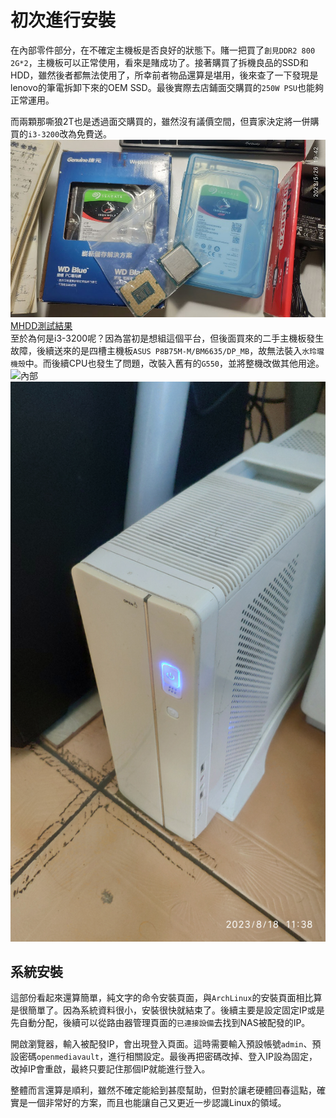 # 初次進行安裝
在內部零件部分，在不確定主機板是否良好的狀態下。賭一把買了`創見DDR2 800 2G*2`，主機板可以正常使用，看來是賭成功了。接著購買了拆機良品的SSD和HDD，雖然後者都無法使用了，所幸前者物品還算是堪用，後來查了一下發現是lenovo的筆電拆卸下來的OEM SSD。最後實際去店鋪面交購買的`250W PSU`也能夠正常運用。

而兩顆那嘶狼2T也是透過面交購買的，雖然沒有議價空間，但賣家決定將一併購買的`i3-3200`改為免費送。
![硬碟](./photo/IMG_20230526_194224.jpg)
[MHDD測試結果](./photo/MHDD.md)<br>
至於為何是i3-3200呢？因為當初是想組這個平台，但後面買來的二手主機板發生故障，後續送來的是四槽主機板`ASUS P8B75M-M/BM6635/DP_MB`，故無法裝入`水玲瓏機殼`中。而後續CPU也發生了問題，改裝入舊有的`G550`，並將整機改做其他用途。
![內部](./photo/interior.jpg)
![外觀](./photo/exterior.jpg)
## 系統安裝
這部份看起來還算簡單，純文字的命令安裝頁面，與`ArchLinux`的安裝頁面相比算是很簡單了。因為系統資料很小，安裝很快就結束了。後續主要是設定固定IP或是先自動分配，後續可以從路由器管理頁面的`已連接設備`去找到NAS被配發的IP。

開啟瀏覽器，輸入被配發IP，會出現登入頁面。這時需要輸入預設帳號`admin`、預設密碼`openmediavault`，進行相關設定。最後再把密碼改掉、登入IP設為固定，改掉IP會重啟，最終只要記住那個IP就能進行登入。

整體而言還算是順利，雖然不確定能給到甚麼幫助，但對於讓老硬體回春這點，確實是一個非常好的方案，而且也能讓自己又更近一步認識Linux的領域。